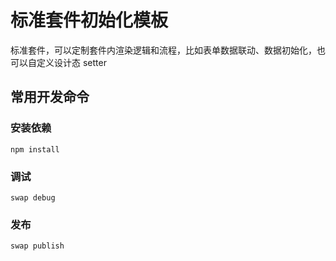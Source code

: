 # 标准套件初始化模板

标准套件，可以定制套件内渲染逻辑和流程，比如表单数据联动、数据初始化，也可以自定义设计态 setter

## 常用开发命令

### 安装依赖

```
npm install
```

### 调试

```
swap debug
```

### 发布

```
swap publish
```
